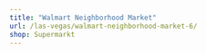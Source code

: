 ```yaml
---
title: "Walmart Neighborhood Market"
url: /las-vegas/walmart-neighborhood-market-6/
shop: Supermarkt
---
```

